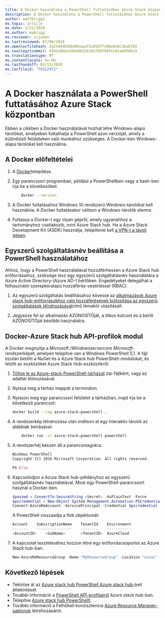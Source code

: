 ```yaml
---
title: A Docker használata a PowerShell futtatásához Azure Stack központban
description: A Docker használata a PowerShell futtatásához Azure Stack központban
author: mattbriggs
ms.topic: article
ms.date: 1/22/2020
ms.author: mabrigg
ms.reviewer: sijuman
ms.lastreviewed: 07/09/2019
ms.openlocfilehash: 2a23469b36bd05aaef1c6597fc0be6e0c1bab783
ms.sourcegitcommit: 4301e8dee16b4db32b392f5979dfec01ab6566c9
ms.translationtype: MT
ms.contentlocale: hu-HU
ms.lasthandoff: 03/13/2020
ms.locfileid: "79312972"
---
```

# <a name="use-docker-to-run-powershell-in-azure-stack-hub"></a>A Docker használata a PowerShell futtatásához Azure Stack központban

Ebben a cikkben a Docker használatával hozhat létre Windows-alapú tárolókat, amelyeken futtathatja a PowerShell azon verzióját, amely a különböző felületeken való munkához szükséges. A Docker-ben Windows-alapú tárolókat kell használnia.

## <a name="docker-prerequisites"></a>A Docker előfeltételei

1. A [Docker](https://docs.docker.com/install/)telepítése.

1. Egy parancssori programban, például a PowerShellben vagy a bash-ben írja be a következőket:

    ```bash
        Docker --version
    ```

1. A Docker futtatásához Windows 10 rendszerű Windows-tárolókat kell használnia. A Docker futtatásakor váltson a Windows-tárolók elemre.

1. Futtassa a Docker-t egy olyan gépről, amely ugyanahhoz a tartományhoz csatlakozik, mint Azure Stack hub. Ha a Azure Stack Development Kit (ASDK) használja, telepítenie kell [a VPN-t a távoli gépen](azure-stack-connect-azure-stack.md#connect-to-azure-stack-hub-with-vpn).

## <a name="set-up-a-service-principal-for-using-powershell"></a>Egyszerű szolgáltatásnév beállítása a PowerShell használatához

Ahhoz, hogy a PowerShell használatával hozzáférhessen a Azure Stack hub erőforrásaihoz, szüksége lesz egy egyszerű szolgáltatásnév használatára a Azure Active Directory-(Azure AD-) bérlőben. Engedélyeket delegálhat a felhasználói szerepköralapú hozzáférés-vezérléssel (RBAC).

1. Az egyszerű szolgáltatás beállításához kövesse az [alkalmazások Azure stack hub-erőforrásokhoz való hozzáférésének biztosítása az egyszerű szolgáltatások létrehozásával](azure-stack-create-service-principals.md)című témakör utasításait.

2. Jegyezze fel az alkalmazás AZONOSÍTÓját, a titkos kulcsot és a bérlő AZONOSÍTÓját későbbi használatra.

## <a name="docker---azure-stack-hub-api-profiles-module"></a>Docker-Azure Stack hub API-profilok modul

A Docker megnyitja a Microsoft */Windowsservercore Microsoft-* rendszerképét, amelyen telepítve van a Windows PowerShell 5,1. A fájl ezután betölti a NuGet és a Azure Stack hub PowerShell-modulokat, és letölti az eszközöket Azure Stack Hub-eszközökről.

1. [Töltse le az Azure-stack-PowerShell-tárházat](https://github.com/Azure-Samples/azure-stack-hub-powershell-in-docker.git) zip-fájlként, vagy az adattár klónozásával.

2. Nyissa meg a tárház mappát a terminálon.

3. Nyisson meg egy parancssori felületet a tárházban, majd írja be a következő parancsot:

    ```bash  
    docker build --tag azure-stack-powershell .
    ```

4. A rendszerkép létrehozása után indítson el egy interaktív tárolót az alábbiak beírásával:

    ```bash  
        docker run -it azure-stack-powershell powershell
    ```

5. A rendszerhéj készen áll a parancsmagokra.

    ```bash
    Windows PowerShell
    Copyright (C) 2016 Microsoft Corporation. All rights reserved.

    PS C:\>
    ```

6. Kapcsolódjon a Azure Stack hub-példányhoz az egyszerű szolgáltatásnév használatával. Most egy PowerShell-parancssort használ a Docker-ben. 

    ```powershell
    $passwd = ConvertTo-SecureString <Secret> -AsPlainText -Force
    $pscredential = New-Object System.Management.Automation.PSCredential('<ApplicationID>', $passwd)
    Connect-AzureRmAccount -ServicePrincipal -Credential $pscredential -TenantId <TenantID>
    ```

   A PowerShell visszaadja a fiók objektumát:

    ```powershell  
    Account    SubscriptionName    TenantId    Environment
    -------    ----------------    --------    -----------
    <AccountID>    <SubName>       <TenantID>  AzureCloud
    ```

7. A kapcsolat teszteléséhez hozzon létre egy erőforráscsoportot az Azure Stack hub-ban.

    ```powershell  
    New-AzureRmResourceGroup -Name "MyResourceGroup" -Location "Local"
    ```

## <a name="next-steps"></a>Következő lépések

-  Tekintse át az [Azure stack hub PowerShell Azure stack hub-](azure-stack-powershell-overview.md)beli áttekintését.
- További információ a [PowerShell API-profiljairól](azure-stack-version-profiles.md) Azure stack hub-ban.
- Telepítse [Azure stack hub PowerShellt](../operator/azure-stack-powershell-install.md).
- További információ a Felhőbeli konzisztencia [Azure Resource Manager-sablonok](azure-stack-develop-templates.md) létrehozásáról.
